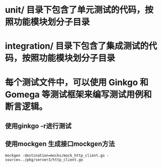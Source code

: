 # unit/ 目录下包含了单元测试的代码，按照功能模块划分子目录
# integration/ 目录下包含了集成测试的代码，按照功能模块划分子目录
# 每个测试文件中，可以使用 Ginkgo 和 Gomega 等测试框架来编写测试用例和断言逻辑。
## 使用ginkgo -r进行测试
## 使用mockgen 生成接口mockgen方法 
`mockgen -destination=mocks/mock_http_client.go -source=../pkg/server3/http_client.go`